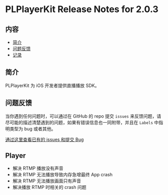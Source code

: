 # PLPlayerKit Release Notes for 2.0.3

## 内容

- [简介](#简介)
- [问题反馈](#问题反馈)
- [记录](#记录)
	
## 简介

PLPlayerKit 为 iOS 开发者提供直播播放 SDK。

## 问题反馈

当你遇到任何问题时，可以通过在 GitHub 的 repo 提交 ```issues``` 来反馈问题，请尽可能的描述清楚遇到的问题，如果有错误信息也一同附带，并且在 ```Labels``` 中指明类型为 bug 或者其他。

[通过这里查看已有的 issues 和提交 Bug](https://github.com/pili-engineering/PLPlayerKit/issues)

## Player

- 解决 RTMP 播放没有声音
- 解决 RTMP 无法播放导致内存急增最终 App crash
- 解决 RTMP 无法播放画面只有声音
- 解决播放 RTMP 时相关的 crash 问题